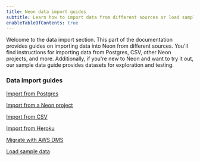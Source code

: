 ```yaml
---
title: Neon data import guides
subtitle: Learn how to import data from different sources or load sample data
enableTableOfContents: true
---
```


Welcome to the data import section. This part of the documentation provides guides on importing data into Neon from different sources. You'll find instructions for importing data from Postgres, CSV, other Neon projects, and more. Additionally, if you're new to Neon and want to try it out, our sample data guide provides datasets for exploration and testing.

### Data import guides

<DetailIconCards>

<a href="/docs/import/import-from-postgres" description="Import data from another Postgres database" icon="import">Import from Postgres</a>

<a href="/docs/import/import-from-neon" description="Import data from another Neon project for upgrade or region migration" icon="import">Import from a Neon project</a>

<a href="/docs/import/import-from-csv" description="Import data from a CSV file" icon="import">Import from CSV</a>

<a href="/docs/import/import-from-heroku" description="Import data from a Heroku Postgres database" icon="import">Import from Heroku</a>

<a href="/docs/import/migrate-aws-dms" description="Migrate data using AWS Data Migration Service" icon="import">Migrate with AWS DMS</a>

<a href="(/docs/import/import-sample-data" description="Load sample data for exploration and testing" icon="import">Load sample data</a>

</DetailIconCards>
